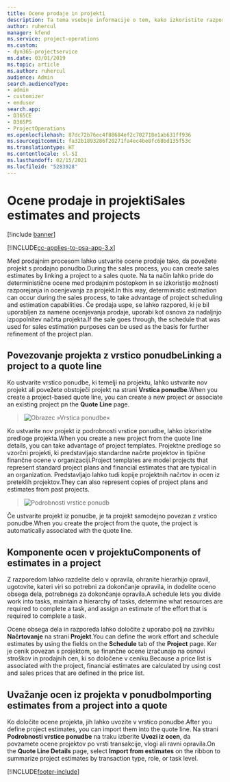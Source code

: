 ```yaml
---
title: Ocene prodaje in projekti
description: Ta tema vsebuje informacije o tem, kako izkoristite razpored in ocene v prodajnem procesu.
author: ruhercul
manager: kfend
ms.service: project-operations
ms.custom:
- dyn365-projectservice
ms.date: 03/01/2019
ms.topic: article
ms.author: ruhercul
audience: Admin
search.audienceType:
- admin
- customizer
- enduser
search.app:
- D365CE
- D365PS
- ProjectOperations
ms.openlocfilehash: 87dc72b76ec4f88684ef2c702718e1ab631ff936
ms.sourcegitcommit: fa32b1893286f20271fa4ec4be8fc68bd135f53c
ms.translationtype: HT
ms.contentlocale: sl-SI
ms.lasthandoff: 02/15/2021
ms.locfileid: "5283928"
---
```

# <a name="sales-estimates-and-projects"></a><span data-ttu-id="c97c2-103">Ocene prodaje in projekti</span><span class="sxs-lookup"><span data-stu-id="c97c2-103">Sales estimates and projects</span></span>

[!include [banner](../includes/psa-now-project-operations.md)]

[!INCLUDE[cc-applies-to-psa-app-3.x](../includes/cc-applies-to-psa-app-3x.md)]

<span data-ttu-id="c97c2-104">Med prodajnim procesom lahko ustvarite ocene prodaje tako, da povežete projekt s prodajno ponudbo.</span><span class="sxs-lookup"><span data-stu-id="c97c2-104">During the sales process, you can create sales estimates by linking a project to a sales quote.</span></span> <span data-ttu-id="c97c2-105">Na ta način lahko pride do deterministične ocene med prodajnim postopkom in se izkoristijo možnosti razporejanja in ocenjevanja za projekt.</span><span class="sxs-lookup"><span data-stu-id="c97c2-105">In this way, deterministic estimation can occur during the sales process, to take advantage of project scheduling and estimation capabilities.</span></span> <span data-ttu-id="c97c2-106">Če prodaja uspe, se lahko razpored, ki je bil uporabljen za namene ocenjevanja prodaje, uporabi kot osnova za nadaljnjo izpopolnitev načrta projekta.</span><span class="sxs-lookup"><span data-stu-id="c97c2-106">If the sale goes through, the schedule that was used for sales estimation purposes can be used as the basis for further refinement of the project plan.</span></span>

## <a name="linking-a-project-to-a-quote-line"></a><span data-ttu-id="c97c2-107">Povezovanje projekta z vrstico ponudbe</span><span class="sxs-lookup"><span data-stu-id="c97c2-107">Linking a project to a quote line</span></span>

<span data-ttu-id="c97c2-108">Ko ustvarite vrstico ponudbe, ki temelji na projektu, lahko ustvarite nov projekt ali povežete obstoječi projekt na strani **Vrstica ponudbe**.</span><span class="sxs-lookup"><span data-stu-id="c97c2-108">When you create a project-based quote line, you can create a new project or associate an existing project pn the **Quote Line** page.</span></span> 

> ![Obrazec »Vrstica ponudbe«](media/project-8.png)
 
<span data-ttu-id="c97c2-110">Ko ustvarite nov projekt iz podrobnosti vrstice ponudbe, lahko izkoristite predloge projekta.</span><span class="sxs-lookup"><span data-stu-id="c97c2-110">When you create a new project from the quote line details, you can take advantage of project templates.</span></span> <span data-ttu-id="c97c2-111">Projektne predloge so vzorčni projekti, ki predstavljajo standardne načrte projektov in tipične finančne ocene v organizaciji.</span><span class="sxs-lookup"><span data-stu-id="c97c2-111">Project templates are model projects that represent standard project plans and financial estimates that are typical in an organization.</span></span> <span data-ttu-id="c97c2-112">Predstavljajo lahko tudi kopije projektnih načrtov in ocen iz preteklih projektov.</span><span class="sxs-lookup"><span data-stu-id="c97c2-112">They can also represent copies of project plans and estimates from past projects.</span></span>

> ![Podrobnosti vrstice ponudb](media/project-9.png)
  
<span data-ttu-id="c97c2-114">Če ustvarite projekt iz ponudbe, je ta projekt samodejno povezan z vrstico ponudbe.</span><span class="sxs-lookup"><span data-stu-id="c97c2-114">When you create the project from the quote, the project is automatically associated with the quote line.</span></span>

## <a name="components-of-estimates-in-a-project"></a><span data-ttu-id="c97c2-115">Komponente ocen v projektu</span><span class="sxs-lookup"><span data-stu-id="c97c2-115">Components of estimates in a project</span></span>

<span data-ttu-id="c97c2-116">Z razporedom lahko razdelite delo v opravila, ohranite hierarhijo opravil, ugotovite, kateri viri so potrebni za dokončanje opravila, in dodelite oceno obsega dela, potrebnega za dokončanje opravila.</span><span class="sxs-lookup"><span data-stu-id="c97c2-116">A schedule lets you divide work into tasks, maintain a hierarchy of tasks, determine what resources are required to complete a task, and assign an estimate of the effort that is required to complete a task.</span></span>

<span data-ttu-id="c97c2-117">Ocene obsega dela in razporeda lahko določite z uporabo polj na zavihku **Načrtovanje** na strani **Projekt**.</span><span class="sxs-lookup"><span data-stu-id="c97c2-117">You can define the work effort and schedule estimates by using the fields on the **Schedule** tab of the **Project** page.</span></span> <span data-ttu-id="c97c2-118">Ker je cenik povezan s projektom, se finančne ocene izračunajo na osnovi stroškov in prodajnih cen, ki so določene v ceniku.</span><span class="sxs-lookup"><span data-stu-id="c97c2-118">Because a price list is associated with the project, financial estimates are calculated by using cost and sales prices that are defined in the price list.</span></span>

## <a name="importing-estimates-from-a-project-into-a-quote"></a><span data-ttu-id="c97c2-119">Uvažanje ocen iz projekta v ponudbo</span><span class="sxs-lookup"><span data-stu-id="c97c2-119">Importing estimates from a project into a quote</span></span>

<span data-ttu-id="c97c2-120">Ko določite ocene projekta, jih lahko uvozite v vrstico ponudbe.</span><span class="sxs-lookup"><span data-stu-id="c97c2-120">After you define project estimates, you can import them into the quote line.</span></span> <span data-ttu-id="c97c2-121">Na strani **Podrobnosti vrstice ponudbe** na traku izberite **Uvozi iz ocen**, da povzamete ocene projektov po vrsti transakcije, vlogi ali ravni opravila.</span><span class="sxs-lookup"><span data-stu-id="c97c2-121">On the **Quote Line Details** page, select **Import from estimates** on the ribbon to summarize project estimates by transaction type, role, or task level.</span></span>


[!INCLUDE[footer-include](../includes/footer-banner.md)]